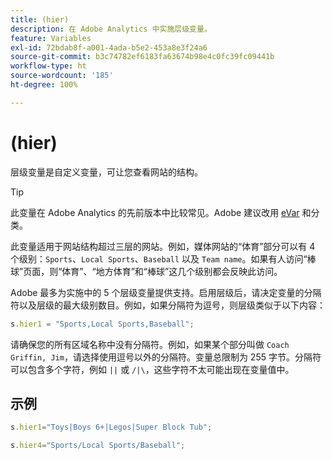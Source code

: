 ```yaml
---
title: (hier)
description: 在 Adobe Analytics 中实施层级变量。
feature: Variables
exl-id: 72bdab8f-a001-4ada-b5e2-453a8e3f24a6
source-git-commit: b3c74782ef6183fa63674b98e4c0fc39fc09441b
workflow-type: ht
source-wordcount: '185'
ht-degree: 100%

---
```


# (hier)

层级变量是自定义变量，可让您查看网站的结构。

>[!TIP]
>
>此变量在 Adobe Analytics 的先前版本中比较常见。Adobe 建议改用 [eVar](evar.md) 和分类。

此变量适用于网站结构超过三层的网站。例如，媒体网站的“体育”部分可以有 4 个级别：`Sports`、`Local Sports`、`Baseball` 以及 `Team name`。如果有人访问“棒球”页面，则“体育”、“地方体育”和“棒球”这几个级别都会反映此访问。

Adobe 最多为实施中的 5 个层级变量提供支持。启用层级后，请决定变量的分隔符以及层级的最大级别数目。例如，如果分隔符为逗号，则层级类似于以下内容：

```js
s.hier1 = "Sports,Local Sports,Baseball";
```

请确保您的所有区域名称中没有分隔符。例如，如果某个部分叫做 `Coach Griffin, Jim`，请选择使用逗号以外的分隔符。变量总限制为 255 字节。分隔符可以包含多个字符，例如 `||` 或 `/|\`，这些字符不太可能出现在变量值中。

## 示例

```js
s.hier1="Toys|Boys 6+|Legos|Super Block Tub";
```

```js
s.hier4="Sports/Local Sports/Baseball";
```
